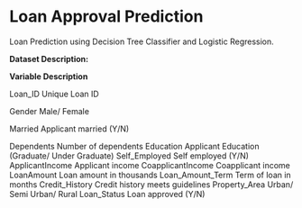 # Loan Approval Prediction

Loan Prediction using Decision Tree Classifier and Logistic Regression.

**Dataset Description:**

**Variable 	      Description**

Loan_ID 	        Unique Loan ID

Gender 	          Male/ Female

Married 	        Applicant married (Y/N)

Dependents 	      Number of dependents
Education 	      Applicant Education (Graduate/ Under Graduate)
Self_Employed 	  Self employed (Y/N)
ApplicantIncome 	Applicant income
CoapplicantIncome Coapplicant income
LoanAmount 	      Loan amount in thousands
Loan_Amount_Term 	Term of loan in months
Credit_History 	  Credit history meets guidelines
Property_Area 	  Urban/ Semi Urban/ Rural
Loan_Status 	    Loan approved (Y/N)

